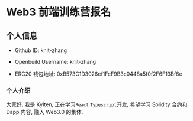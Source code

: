 # Web3 前端训练营报名

## 个人信息

* Github ID: knit-zhang 

* Openbuild Username: knit-zhang

* ERC20 钱包地址: 0xB573C1D3026ef1FcF9B3c0448a5f0f2F6F13Bf6e

### 个人介绍

大家好, 我是 Kylten, 正在学习`React` `Typescript`开发, 希望学习 Solidity 合约和 Dapp 内容, 融入 Web3.0 的集体.
